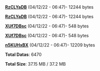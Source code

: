 [**RzCLYaDB**](/data/RzCLYaDB.txt) (04/12/22 - 06:47)- 12244 bytes

[**RzCLYaDB**](/data/RzCLYaDB.txt) (04/12/22 - 06:47)- 12244 bytes

[**XUf7DBsc**](/data/XUf7DBsc.txt) (04/12/22 - 06:47)- 548 bytes

[**XUf7DBsc**](/data/XUf7DBsc.txt) (04/12/22 - 06:47)- 548 bytes

[**n5KUHxBX**](/data/n5KUHxBX.txt) (04/12/22 - 06:47)- 12209 bytes

**Total Datas**: 6470

**Total Size**: 37.15 MB / 37.2 MB